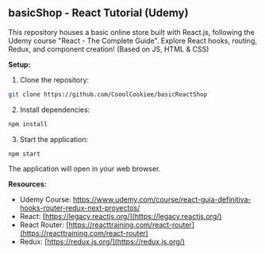 ## basicShop - React Tutorial (Udemy)

This repository houses a basic online store built with React.js, following the Udemy course "React - The Complete Guide". Explore React hooks, routing, Redux, and component creation! (Based on JS, HTML & CSS)

**Setup:**

1. Clone the repository:

```bash
git clone https://github.com/CooolCookiee/basicReactShop
```

2. Install dependencies:

```bash
npm install
```

3. Start the application:

```bash
npm start
```

The application will open in your web browser.

**Resources:**

* Udemy Course: https://www.udemy.com/course/react-guia-definitiva-hooks-router-redux-next-proyectos/
* React: [https://legacy.reactjs.org/](https://legacy.reactjs.org/)
* React Router: [https://reacttraining.com/react-router](https://reacttraining.com/react-router)
* Redux: [https://redux.js.org/](https://redux.js.org/)
